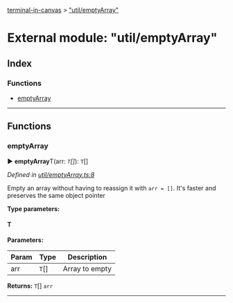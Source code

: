 [terminal-in-canvas](../README.md) > ["util/emptyArray"](../modules/_util_emptyarray_.md)



# External module: "util/emptyArray"

## Index

### Functions

* [emptyArray](_util_emptyarray_.md#emptyarray)



---
## Functions
<a id="emptyarray"></a>

###  emptyArray

► **emptyArray**T(arr: *`T`[]*): `T`[]



*Defined in [util/emptyArray.ts:8](https://github.com/danikaze/terminal-in-canvas/blob/a39a508/src/util/emptyArray.ts#L8)*



Empty an array without having to reassign it with `arr = []`. It's faster and preserves the same object pointer


**Type parameters:**

#### T 
**Parameters:**

| Param | Type | Description |
| ------ | ------ | ------ |
| arr | `T`[]   |  Array to empty |





**Returns:** `T`[]
`arr`






___


